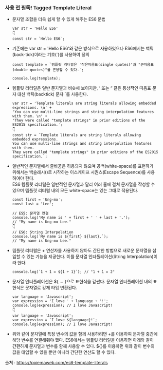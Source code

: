 
### 사용 전 필독! Tagged Template Literal
- 문자열 조합을 더욱 쉽게 할 수 있게 해주는 ES6 문법

    ```
    var str = 'Hello ES6'
    👇
    const str = `Hello ES6`;
    ```

- 기존에는 var str = 'Hello ES6'와 같은 방식으로 사용하였으나 ES6에서는 백틱(back-tick)이라는 기호(`)를 사용하여 정의

    ```
    const template = `템플릿 리터럴은 '작은따옴표(single quotes)'과 "큰따옴표(double quotes)"를 혼용할 수 있다.`;

    console.log(template);
    ```
- 템플릿 리터럴은 일반 문자열과 비슷해 보이지만, ‘ 또는 “ 같은 통상적인 따옴표 문자 대신 백틱(backtick) 문자 `를 사용한다.
    ```
    var str = 'Template literals are string literals allowing embedded expressions. \n' +
    'You can use multi-line strings and string interpolation features with them. \n' +
    'They were called "template strings" in prior editions of the ES2015 specification.';
    👇
    const str = `Template literals are string literals allowing embedded expressions.
    You can use multi-line strings and string interpolation features with them.
    They were called "template strings" in prior editions of the ES2015 specification.`;
    ```

- 일반적인 문자열에서 줄바꿈은 허용되지 않으며 공백(white-space)를 표현하기 위해서는 백슬래시(\)로 시작하는 이스케이프 시퀀스(Escape Sequence)를 사용하여야 한다. <br> ES6 템플릿 리터럴은 일반적인 문자열과 달리 여러 줄에 걸쳐 문자열을 작성할 수 있으며 템플릿 리터럴 내의 모든 white-space는 있는 그대로 적용된다.
    ```
    const first = 'Ung-mo';
    const last = 'Lee';

    // ES5: 문자열 연결
    console.log('My name is ' + first + ' ' + last + '.');
    // "My name is Ung-mo Lee."
    👇
    // ES6: String Interpolation
    console.log(`My name is ${first} ${last}.`);
    // "My name is Ung-mo Lee."
    ```

- 템플릿 리터럴은 + 연산자를 사용하지 않아도 간단한 방법으로 새로운 문자열을 삽입할 수 있는 기능을 제공한다. 이를 문자열 인터폴레이션(String Interpolation)이라 한다.

    ```
    console.log(`1 + 1 = ${1 + 1}`); // "1 + 1 = 2"
    ```

- 문자열 인터폴레이션은 ${ … }으로 표현식을 감싼다. 문자열 인터폴레이션 내의 표현식은 문자열로 강제 타입 변환된다.

    ```
    var language = 'Javascript';
    var expression = 'I love ' + language + '!';
    console.log(expression); // I love Javascript!
    👇
    var language = 'Javascript';
    var expression = `I love ${language}!`;
    console.log(expression); // I love Javascript!
    ```

- 위와 같이 문자열에 특정 변수의 값을 함께 사용하려면 +를 이용하여 문자열 중간에 해당 변수를 연결해줘야 했다.
ES6에서는 템플릿 리터럴을 이용하면 아래와 같이 간편하게 문자열과 변수를 함께 사용할 수 있다.
${}를 이용하면 위와 같이 변수의 값을 대입할 수 있을 뿐만 아니라 간단한 연산도 할 수 있다.



출처 : https://poiemaweb.com/es6-template-literals
